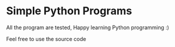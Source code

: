 # Simple Python Programs
All the program are tested, Happy learning Python programming :)

Feel free to use the source code
